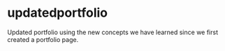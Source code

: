 # updatedportfolio
Updated portfolio using the new concepts we have learned since we first created a portfolio page. 
